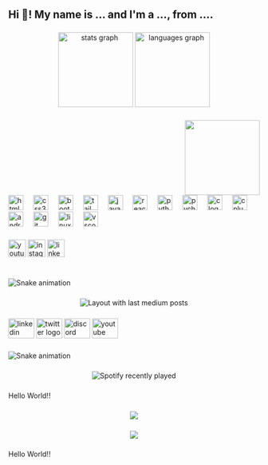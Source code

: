 <h2 align="left">Hi 👋! My name is ... and I'm a ..., from ....</h2>

###

<div align="center">
    <img src="https://github-readme-stats.vercel.app/api?username=Swadesh-c0de&hide_title=false&hide_rank=false&show_icons=true&include_all_commits=true&count_private=true&disable_animations=false&theme=dracula&locale=en&hide_border=false"
        height="150" alt="stats graph" />
    <img src="https://github-readme-stats.vercel.app/api/top-langs?username=Swadesh-c0de&locale=en&hide_title=false&layout=compact&card_width=320&langs_count=5&theme=dracula&hide_border=false"
        height="150" alt="languages graph" />
</div>

###

<img align="right" height="150" src="https://cdn.pixabay.com/animation/2023/06/13/15/13/15-13-30-905_512.gif" />

###

<br clear="both">

<div align="left">
    <img src="https://cdn.jsdelivr.net/gh/devicons/devicon/icons/html5/html5-original.svg" height="30"
        alt="html5 logo" />
    <img width="12" />
    <img src="https://cdn.jsdelivr.net/gh/devicons/devicon/icons/css3/css3-original.svg" height="30" alt="css3 logo" />
    <img width="12" />
    <img src="https://cdn.jsdelivr.net/gh/devicons/devicon/icons/bootstrap/bootstrap-original.svg" height="30"
        alt="bootstrap logo" />
    <img width="12" />
    <img src="https://cdn.jsdelivr.net/gh/devicons/devicon/icons/tailwindcss/tailwindcss-original-wordmark.svg"
        height="30" alt="tailwindcss logo" />
    <img width="12" />
    <img src="https://cdn.jsdelivr.net/gh/devicons/devicon/icons/javascript/javascript-original.svg" height="30"
        alt="javascript logo" />
    <img width="12" />
    <img src="https://cdn.jsdelivr.net/gh/devicons/devicon/icons/react/react-original.svg" height="30"
        alt="react logo" />
    <img width="12" />
    <img src="https://cdn.jsdelivr.net/gh/devicons/devicon/icons/python/python-original.svg" height="30"
        alt="python logo" />
    <img width="12" />
    <img src="https://cdn.jsdelivr.net/gh/devicons/devicon/icons/pycharm/pycharm-original.svg" height="30"
        alt="pycharm logo" />
    <img width="12" />
    <img src="https://cdn.jsdelivr.net/gh/devicons/devicon/icons/c/c-original.svg" height="30" alt="c logo" />
    <img width="12" />
    <img src="https://cdn.jsdelivr.net/gh/devicons/devicon/icons/cplusplus/cplusplus-original.svg" height="30"
        alt="cplusplus logo" />
    <img width="12" />
    <img src="https://cdn.jsdelivr.net/gh/devicons/devicon/icons/androidstudio/androidstudio-original.svg" height="30"
        alt="androidstudio logo" />
    <img width="12" />
    <img src="https://cdn.jsdelivr.net/gh/devicons/devicon/icons/git/git-original.svg" height="30" alt="git logo" />
    <img width="12" />
    <img src="https://cdn.jsdelivr.net/gh/devicons/devicon/icons/linux/linux-original.svg" height="30"
        alt="linux logo" />
    <img width="12" />
    <img src="https://cdn.jsdelivr.net/gh/devicons/devicon/icons/vscode/vscode-original.svg" height="30"
        alt="vscode logo" />
</div>

###

<div align="left">
    <img src="https://img.shields.io/static/v1?message=Youtube&logo=youtube&label=&color=FF0000&logoColor=white&labelColor=&style=for-the-badge"
        height="35" alt="youtube logo" />
    <img src="https://img.shields.io/static/v1?message=Instagram&logo=instagram&label=&color=E4405F&logoColor=white&labelColor=&style=for-the-badge"
        height="35" alt="instagram logo" />
    <img src="https://img.shields.io/static/v1?message=LinkedIn&logo=linkedin&label=&color=0077B5&logoColor=white&labelColor=&style=for-the-badge"
        height="35" alt="linkedin logo" />
</div>

###

<br clear="both">

<img src="https://raw.githubusercontent.com/Swadesh-c0de/Swadesh-c0de/output/snake.svg" alt="Snake animation" />

###

<div align="center">
    <img src="https://github-read-medium-git-main.pahlevikun.vercel.app/latest?limit=4"
        alt="Layout with last medium posts" />
</div>

###

<div align="left">
    <img src="https://raw.githubusercontent.com/maurodesouza/profile-readme-generator/master/src/assets/icons/social/linkedin/default.svg"
        width="52" height="40" alt="linkedin logo" />
    <img src="https://raw.githubusercontent.com/maurodesouza/profile-readme-generator/master/src/assets/icons/social/twitter/default.svg"
        width="52" height="40" alt="twitter logo" />
    <img src="https://raw.githubusercontent.com/maurodesouza/profile-readme-generator/master/src/assets/icons/social/discord/default.svg"
        width="52" height="40" alt="discord logo" />
    <img src="https://raw.githubusercontent.com/maurodesouza/profile-readme-generator/master/src/assets/icons/social/youtube/default.svg"
        width="52" height="40" alt="youtube logo" />
</div>

###

<img src="https://raw.githubusercontent.com/Swadesh-c0de/Swadesh-c0de/output/snake.svg" alt="Snake animation" />

###

<div align="center">
    <img src="https://spotify-recently-played-readme.vercel.app/api?count=5" alt="Spotify recently played" />
</div>

###

<p align="left">Hello World!!</p>

###

<div align="center">
    <img src="https://profile-counter.glitch.me/Swadesh-c0de/count.svg?" />
</div>

###

<div align="center">
    <img src="https://profile-counter.glitch.me/Swadesh-c0de/count.svg?" />
</div>

###

<p align="left">Hello World!!</p>

###
